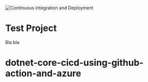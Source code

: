 ![Continuous Integration and Deployment](https://github.com/rstropek/htl-leo-live-ci-cd/workflows/Continuous%20Integration%20and%20Deployment/badge.svg)

# Test Project

Bla bla
# dotnet-core-cicd-using-github-action-and-azure
